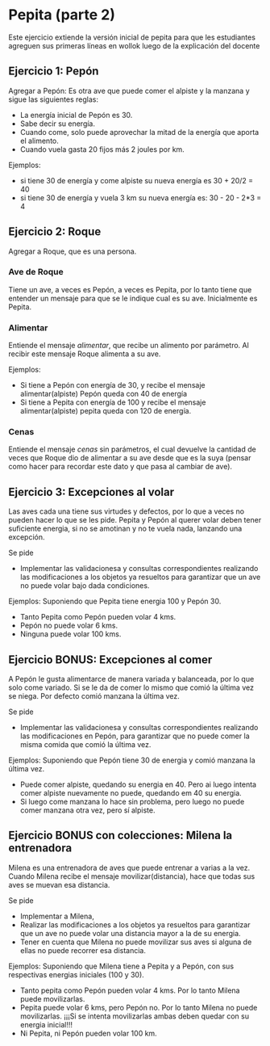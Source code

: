 # Pepita (parte 2)

Este ejercicio extiende la versión inicial de pepita para que les estudiantes agreguen
sus primeras líneas en wollok luego de la explicación del docente

## Ejercicio 1: Pepón

Agregar a Pepón: Es otra ave que puede comer el alpiste y la manzana y sigue las siguientes reglas:

- La energía inicial de Pepón es 30.
- Sabe decir su energía. 
- Cuando come, solo puede aprovechar la mitad de la energía que aporta el alimento.
- Cuando vuela gasta 20 fijos más 2 joules por km. 

Ejemplos:
- si tiene 30 de energía y come alpiste su nueva energía es 30 + 20/2 = 40 
- si tiene 30 de energía y vuela 3 km su nueva energía es: 30 - 20 - 2*3 = 4


## Ejercicio 2: Roque
Agregar a Roque, que es una persona.

### Ave de Roque
Tiene un ave, a veces es Pepón, a veces es Pepita, por lo tanto tiene que entender un mensaje para que se le indique cual es su ave. Inicialmente es Pepita.

### Alimentar

 Entiende el mensaje *alimentar*, que recibe un alimento por parámetro. Al recibir este mensaje Roque alimenta a su ave. 

Ejemplos:
- Si tiene a Pepón con energía de 30, y recibe el mensaje alimentar(alpiste) Pepón queda con 40 de energía
- Si tiene a Pepita con energía de 100 y recibe el mensaje alimentar(alpiste) pepita queda con 120 de energía.

### Cenas

Entiende el mensaje *cenas* sin parámetros, el cual devuelve la cantidad de veces que Roque dio de alimentar a su ave desde que es la suya (pensar como hacer para recordar este dato y que pasa al cambiar de ave).


## Ejercicio 3: Excepciones al volar
Las aves cada una tiene sus virtudes y defectos, por lo que a veces no pueden hacer lo que se les pide.
 Pepita y Pepón al querer volar deben tener suficiente energia, si no se amotinan y no te vuela nada, lanzando una excepción.
  
Se pide 
* Implementar las validacionesa y consultas correspondientes realizando las modificaciones a los objetos ya resueltos para garantizar que un ave no puede volar bajo dada condiciones. 

Ejemplos: 
 Suponiendo que Pepita tiene energia 100 y Pepón 30.
 
 * Tanto Pepita como Pepón pueden volar 4 kms.
 * Pepón no puede volar 6 kms.
 * Ninguna puede volar 100 kms.

## Ejercicio BONUS: Excepciones al comer
 A Pepón le gusta alimentarce de manera variada y balanceada, por lo que solo come variado. Si se le da de comer lo mismo que comió la última vez se niega. Por defecto comió manzana la última vez.

Se pide 
* Implementar las validacionesa y consultas correspondientes realizando las modificaciones en Pepón, para garantizar que no puede comer la misma comida que comió la última vez.

Ejemplos: 
 Suponiendo que Pepón tiene 30 de energia y comió manzana la última vez.
 
 * Puede comer alpiste, quedando su energia en 40. Pero ai luego intenta comer alpiste nuevamente no puede, quedando em 40 su energia.
 * Si luego come manzana lo hace sin problema, pero luego no puede comer manzana otra vez, pero sí alpiste.
 
## Ejercicio BONUS con colecciones: Milena la entrenadora

Milena es una entrenadora de aves que puede entrenar a varias a la vez. Cuando Milena recibe el mensaje movilizar(distancia), hace que todas sus aves se muevan esa distancia.

Se pide 
* Implementar a Milena, 
* Realizar las modificaciones a los objetos ya resueltos para garantizar que un ave no puede volar una distancia mayor a la de su energia. 
* Tener en cuenta que Milena no puede movilizar sus aves si alguna de ellas no puede recorrer esa distancia.

Ejemplos: 
 Suponiendo que Milena tiene a Pepita y a Pepón, con sus respectivas energias iniciales (100 y 30).
 
 * Tanto pepita como Pepón pueden volar 4 kms. Por lo tanto Milena puede movilizarlas.
 * Pepita puede volar 6 kms, pero Pepón no. Por lo tanto Milena no puede movilizarlas. ¡¡¡Si se intenta movilizarlas ambas deben quedar con su energia inicial!!!
 * Ni Pepita, ni Pepón pueden volar 100 km.
 
 
 
 
 











